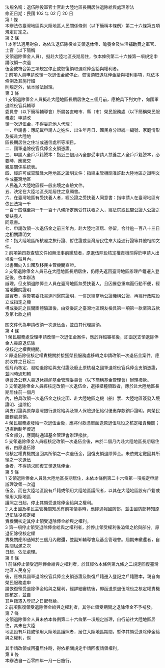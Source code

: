 法規名稱：退伍除役軍官士官赴大陸地區長期居住退除給與處理辦法  
修正日期：民國 103 年 02 月 20 日  
第 1 條  
本辦法依臺灣地區與大陸地區人民關係條例（以下簡稱本條例）第二十六條第五項規定訂定之。  
第 2 條  
1 本辦法適用對象，為依法退伍除役並支領退休俸、贍養金及生活補助費之軍官、士官（以下簡稱  
支領退除俸金人員），擬赴大陸地區長期居住，依本條例第二十六條第一項規定申請改領一次退  
伍金或符合第三項規定停止或恢復領取退除俸金給與權利者。  
2 前項人員申請改領一次退伍金或停止、恢復領取退除俸金給與權利事項，除依本條例及其施行細  
則規定外，依本辦法辦理。  
第 3 條  
1 支領退除俸金人員擬赴大陸地區長期居住之三個月前，應檢具下列文件，向國軍退除役官兵輔導  
委員會（以下簡稱輔導會）所屬各直轄市、縣（市）榮民服務處（以下簡稱榮民服務處）申請改  
領一次退伍金，不得委託他人代理：  
一、申請書：應記載申請人之姓名、出生年月日、國民身分證統一編號、家庭情形及擬赴大陸地  
區長期居住之住址或通信處所等項目。  
二、國軍退除役官兵俸金支領憑證。  
三、申請人全戶戶籍謄本：指近三個月內全部受申請人扶養之人全戶戶籍謄本，必要時，應繳交  
親屬關係系統表。  
四、經許可或查驗赴大陸地區之證明文件：指經主管機關准許赴大陸地區之證明文件或臺灣地區  
人民進入大陸地區經一般出境之查驗文件。  
五、決定在大陸地區長期居住之意願書。  
六、在臺灣地區有受扶養人者，經公證之受扶養人同意書：指申請人在臺灣地區有依民法第一千  
一百十四條至第一千一百十八條所定應受其扶養之人，經法院或民間公證人公證之受扶養人  
同意書。  
七、申請改領一次退伍金之前三年內，赴大陸地區居、停留，合計逾一百八十三日之相關證明文  
件：指大陸地區所核發之旅行證、暫住證或臺灣居民往來大陸通行證等其他相關文件。  
2 前項第四款查驗文件如無法事前繳驗者，原退伍除役核定權責機關得於申請人出境後一個月內，  
以書面向入出國及移民主管機關查證。  
3 支領退除俸金人員已在大陸地區長期居住，仍應先返回臺灣地區辦理戶籍遷入登記後，依本辦法  
辦理。但支領退除俸金人員在臺灣地區無受扶養人，且因罹患重病而行動不便，經當地醫院證明  
屬實者，得簽署委託書連同醫院證明，一併送經當地公證機構公證，再經行政院設立或指定之機  
構或委託之民間團體驗證後，由受委託之臺灣地區親友檢具第一項第一款至第五款及第七款之相  


關文件代為申請改領一次退伍金，並由其代理請領。  
第 4 條  
1 榮民服務處受理申請改領一次退伍金案件，應於詳細審核後，即函送支領退除俸金人員原退伍除  
役核定之權責機關。  
2 原退伍除役核定權責機關於接獲榮民服務處移轉之申請改領一次退伍金案件，應於收件之日起二  
個月內核定、發給退除給與支付證及廢止原核發之國軍退除役官兵俸金支領憑證，並同時通知輔  
導會及公務人員退休撫卹基金管理委員會（以下簡稱基金管理會）辦理撥款。  
3 支領退除俸金人員經核定改領一次退伍金，選擇櫃檯領取者，應於赴大陸地區長期居住前一個月  
內，檢具改領一次退伍金之核定函、赴大陸地區之機（船）票、大陸地區簽發入境證明、退除給  
與支付證與原存臺灣銀行退除給與及軍人保險退伍給付優惠存款銷戶證明，向榮民服務處具領。  
4 榮民服務處發給一次退伍金後，應將付款憑單函送原退伍除役之核定權責機關；退撫新制年資退  
伍金部分，應同時通知基金管理會辦理撥款。  
5 支領退除俸金人員經核定改領一次退伍金後，未於二個月內赴大陸地區長期居住者，由原退伍除  
役核定權責機關追回其所領之一次退伍金，回復支領退除俸金。未依規定繳回其所領之一次退伍  
金者，不得請求回復支領退除俸金。  
第 5 條  
1 支領退除俸金人員赴大陸地區長期居住，未依本條例第二十六條第一項規定申請辦理改領一次退  
伍金，而在大陸地區設有戶籍或領用大陸地區護照者，以其在大陸地區設有戶籍或領用大陸地區  
護照之日起，停止其領受退除俸金給與之權利。  
2 入出國及移民主管機關知悉有前項情事時，應即通報國防部，並由國防部轉知原退伍除役核定權  
責機關核定其停止領受退除俸金給與之權利。  
3 第一項停止領受退除俸金給與之權利者，於停止領受權利後溢領之給與部分，原退伍除役核定權  
責機關應即通知於三個月內繳還，並副知輔導會及基金管理會。屆期未繳還者，自期間屆滿之次  
日起，依法處理。  
第 6 條  
1 前條停止領受退除俸金給與之權利者，於其經依本條例第九條之二規定回復臺灣地區人民身分  
後，應檢具國軍退除役官兵俸金支領憑證及恢復戶籍遷入登記之戶籍謄本，親自向榮民服務處申  
請恢復領受退除俸金給與之權利，經詳細審核後，即函送原退伍除役之核定權責機關核定，並自  
其戶籍遷入登記之日起發給。  
2 前項恢復領受退除俸金給與之權利者，其停止領受期間之退除俸金不予補發。  
第 7 條  
支領退除俸金人員未依本條例第二十六條第一項規定辦理，自行前往大陸地區居住，其未在大陸  
地區設有戶籍或領用大陸地區護照者，居住大陸地區期間，暫停其領受退除俸金給與之權利，俟  


其申請改領或回臺居住時，得依相關規定申請回復請領權利。  
第 8 條  
本辦法自一百零四年一月一日施行。  


